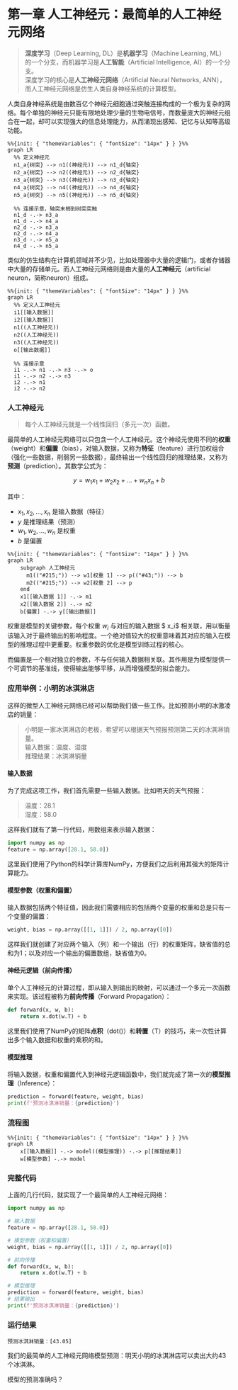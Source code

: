 # 第一章 人工神经元：最简单的人工神经元网络

> **深度学习**（Deep Learning, DL）是**机器学习**（Machine Learning, ML）的一个分支，而机器学习是**人工智能**（Artificial Intelligence, AI）的一个分支。<br>
> 深度学习的核心是**人工神经元网络**（Artificial Neural Networks, ANN），而人工神经元网络是仿生人类自身神经系统的计算模型。

人类自身神经系统是由数百亿个神经元细胞通过突触连接构成的一个极为复杂的网络。每个单独的神经元只能有限地处理少量的生物电信号，而数量庞大的神经元组合在一起，却可以实现强大的信息处理能力，从而涌现出感知、记忆与认知等高级功能。

```mermaid
%%{init: { "themeVariables": { "fontSize": "14px" } } }%%
graph LR
  %% 定义神经元
  n1_a{树突} --> n1((神经元)) --> n1_d{轴突}
  n2_a{树突} --> n2((神经元)) --> n2_d{轴突}
  n3_a{树突} --> n3((神经元)) --> n3_d{轴突}
  n4_a{树突} --> n4((神经元)) --> n4_d{轴突}
  n5_a{树突} --> n5((神经元)) --> n5_d{轴突}

  %% 连接示意，轴突末梢到树突突触
  n1_d -.-> n3_a
  n1_d -.-> n4_a
  n2_d -.-> n3_a
  n2_d -.-> n4_a
  n3_d -.-> n5_a
  n4_d -.-> n5_a
```

类似的仿生结构在计算机领域并不少见，比如处理器中大量的逻辑门，或者存储器中大量的存储单元。而人工神经元网络则是由大量的**人工神经元**（artificial neuron，简称neuron）组成。

```mermaid
%%{init: { "themeVariables": { "fontSize": "14px" } } }%%
graph LR
  %% 定义人工神经元
  i1[[输入数据]]
  i2[[输入数据]]
  n1((人工神经元))
  n2((人工神经元))
  n3((人工神经元))
  o[[输出数据]]
  
  %% 连接示意
  i1 -.-> n1 -.-> n3 -.-> o
  i1 -.-> n2 -.-> n3
  i2 -.-> n1
  i2 -.-> n2
```

### 人工神经元

> 每个人工神经元就是一个线性回归（多元一次）函数。

最简单的人工神经元网络可以只包含一个人工神经元。这个神经元使用不同的**权重**（weight）和**偏置**（bias），对输入数据，又称为**特征**（feature）进行加权组合（强化一些数据，削弱另一些数据），最终输出一个线性回归的推理结果，又称为**预测**（prediction）。其数学公式为：

$$y = w_1x_1 + w_2x_2 + \dots + w_nx_n + b$$

其中：
- $x_1, x_2, \dots, x_n$ 是输入数据（特征）
- $y$ 是推理结果（预测）
- $w_1, w_2, \dots, w_n$ 是权重
- $b$ 是偏置

```mermaid
%%{init: { "themeVariables": { "fontSize": "14px" } } }%%
graph LR
    subgraph 人工神经元
      m1(("#215;")) --> w1[权重 1] --> p(("#43;")) --> b
      m2(("#215;")) --> w2[权重 2] --> p
    end
    x1[[输入数据 1]] -.-> m1
    x2[[输入数据 2]] -.-> m2
    b[偏置] -.-> y[[输出数据]]
```    

权重是模型的关键参数，每个权重 $w_i$ 与对应的输入数据 $ x_i$ 相关联，用以衡量该输入对于最终输出的影响程度。一个绝对值较大的权重意味着其对应的输入在模型的推理过程中更重要。权重参数的优化是模型训练过程的核心。

而偏置是一个相对独立的参数，不与任何输入数据相关联。其作用是为模型提供一个可调节的基准线，使得输出能够平移，从而增强模型的拟合能力。

### 应用举例：小明的冰淇淋店

这样的微型人工神经元网络已经可以帮助我们做一些工作。比如预测小明的冰激凌店的销量：

> 小明是一家冰淇淋店的老板，希望可以根据天气预报预测第二天的冰淇淋销量。<br>
> 输入数据：温度、湿度<br>
> 推理结果：冰淇淋销量

#### 输入数据

为了完成这项工作，我们首先需要一些输入数据。比如明天的天气预报：

> 温度：28.1<br>
> 湿度：58.0

这样我们就有了第一行代码，用数组来表示输入数据：

```python
import numpy as np
feature = np.array([28.1, 58.0])
```

这里我们使用了Python的科学计算库NumPy，方便我们之后利用其强大的矩阵计算能力。

#### 模型参数（权重和偏置）

输入数据包括两个特征值，因此我们需要相应的包括两个变量的权重和总是只有一个变量的偏置：

```python
weight, bias = np.array([[1, 1]]) / 2, np.array([0])
```

这样我们就创建了对应两个输入（列）和一个输出（行）的权重矩阵，缺省值的总和为1；以及对应一个输出的偏置数组，缺省值为0。

#### 神经元逻辑（前向传播）

单个人工神经元的计算过程，即从输入到输出的映射，可以通过一个多元一次函数来实现。该过程被称为**前向传播**（Forward Propagation）：

```python
def forward(x, w, b):
    return x.dot(w.T) + b
```

这里我们使用了NumPy的矩阵**点积**（dot()）和**转置**（T）的技巧，来一次性计算出多个输入数据和权重的乘积的和。

#### 模型推理

将输入数据，权重和偏置代入到神经元逻辑函数中，我们就完成了第一次的**模型推理**（Inference）：

```python
prediction = forward(feature, weight, bias)
print(f'预测冰淇淋销量：{prediction}')
```

### 流程图

```mermaid
%%{init: { "themeVariables": { "fontSize": "14px" } } }%%
graph LR
    x[[输入数据]] -.-> model((模型推理)) -.-> p[[推理结果]]
    w[模型参数] -.-> model
```

### 完整代码

上面的几行代码，就实现了一个最简单的人工神经元网络：

```python
import numpy as np

# 输入数据
feature = np.array([28.1, 58.0])

# 模型参数（权重和偏置）
weight, bias = np.array([[1, 1]]) / 2, np.array([0])

# 前向传播
def forward(x, w, b):
    return x.dot(w.T) + b

# 模型推理
prediction = forward(feature, weight, bias)
# 结果输出
print(f'预测冰淇淋销量：{prediction}')
```

### 运行结果

```text
预测冰淇淋销量：[43.05]
```

我们的最简单的人工神经元网络模型预测：明天小明的冰淇淋店可以卖出大约43个冰淇淋。

模型的预测准确吗？


